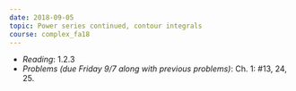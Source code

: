 ```yaml
---
date: 2018-09-05
topic: Power series continued, contour integrals
course: complex_fa18
---
```


- *Reading*: 1.2.3
- *Problems (due Friday 9/7 along with previous problems)*: Ch. 1: #13, 24, 25.

